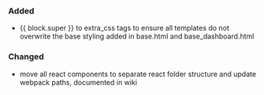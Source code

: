 ### Added

- {{ block.super }} to extra_css tags to ensure all templates do not overwrite the base styling added in base.html and base_dashboard.html

### Changed

- move all react components to separate react folder structure and update webpack paths, documented in wiki
